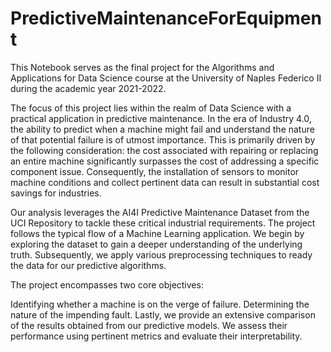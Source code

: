# PredictiveMaintenanceForEquipment
This Notebook serves as the final project for the Algorithms and Applications for Data Science course 
at the University of Naples Federico II during the academic year 2021-2022.

The focus of this project lies within the realm of Data Science with a practical application in predictive maintenance. 
In the era of Industry 4.0, the ability to predict when a machine might fail and understand the nature of that potential failure
 is of utmost importance. This is primarily driven by the following consideration: the cost associated with repairing or replacing an 
entire machine significantly surpasses the cost of addressing a specific component issue. Consequently, the installation of 
sensors to monitor machine conditions and collect pertinent data can result in substantial cost savings for industries.

Our analysis leverages the AI4I Predictive Maintenance Dataset from the UCI Repository to tackle these critical industrial requirements.
 The project follows the typical flow of a Machine Learning application. We begin by exploring the dataset to gain a deeper understanding
 of the underlying truth. Subsequently, we apply various preprocessing techniques to ready the data for our predictive algorithms.

The project encompasses two core objectives:

Identifying whether a machine is on the verge of failure.
Determining the nature of the impending fault.
Lastly, we provide an extensive comparison of the results obtained from our predictive models.
 We assess their performance using pertinent metrics and evaluate their interpretability.
